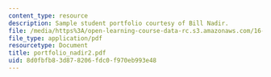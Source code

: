```yaml
---
content_type: resource
description: Sample student portfolio courtesy of Bill Nadir.
file: /media/https%3A/open-learning-course-data-rc.s3.amazonaws.com/16-851-satellite-engineering-fall-2003/8d0fbfb83d878206fdc0f970eb993e48_portfolio_nadir2.pdf
file_type: application/pdf
resourcetype: Document
title: portfolio_nadir2.pdf
uid: 8d0fbfb8-3d87-8206-fdc0-f970eb993e48
---
```

